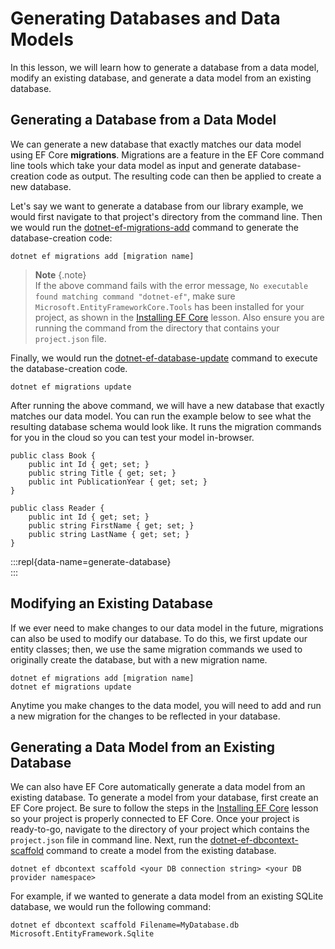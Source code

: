 # Generating Databases and Data Models 
 
In this lesson, we will learn how to generate a database from a data model, modify an existing database, and generate a data model from an existing database. 
 
## Generating a Database from a Data Model 
 
We can generate a new database that exactly matches our data model using EF Core **migrations**. Migrations are a feature in the EF Core command line tools which take your data model as input and generate database-creation code as output. The resulting code can then be applied to create a new database. 
 
Let's say we want to generate a database from our library example, we would first navigate to that project's directory from the command line. Then we would run the [dotnet-ef-migrations-add](https://docs.microsoft.com/en-us/ef/core/miscellaneous/cli/dotnet#dotnet-ef-migrations-add) command to generate the database-creation code: 
 
``` 
dotnet ef migrations add [migration name] 
``` 
 
> **Note** {.note}  
> If the above command fails with the error message, `No executable found matching command "dotnet-ef"`, make sure `Microsoft.EntityFrameworkCore.Tools` has been installed for your project, as shown in the [Installing EF Core](installing-ef-core.md) lesson. Also ensure you are running the command from the directory that contains your `project.json` file. 
  
Finally, we would run the [dotnet-ef-database-update](https://docs.microsoft.com/en-us/ef/core/miscellaneous/cli/dotnet#dotnet-ef-database-update) command to execute the database-creation code. 
 
``` 
dotnet ef migrations update  
``` 
  
After running the above command, we will have a new database that exactly matches our data model. You can run the example below to see what the resulting database schema would look like. It runs the migration commands for you in the cloud so you can test your model in-browser.

```{.snippet}   
public class Book {  
    public int Id { get; set; }  
    public string Title { get; set; }  
    public int PublicationYear { get; set; }  
}  
  
public class Reader {  
    public int Id { get; set; }  
    public string FirstName { get; set; }  
    public string LastName { get; set; }  
}  
``` 
:::repl{data-name=generate-database}   
::: 
 
## Modifying an Existing Database 
  
If we ever need to make changes to our data model in the future, migrations can also be used to modify our database. To do this, we first update our entity classes; then, we use the same migration commands we used to originally create the database, but with a new migration name. 
 
``` 
dotnet ef migrations add [migration name]  
dotnet ef migrations update  
``` 
  
Anytime you make changes to the data model, you will need to add and run a new migration for the changes to be reflected in your database. 
 
## Generating a Data Model from an Existing Database 
  
We can also have EF Core automatically generate a data model from an existing database. To generate a model from your database, first create an EF Core project. Be sure to follow the steps in the [Installing EF Core](installing-ef-core.md) lesson so your project is properly connected to EF Core. Once your project is ready-to-go, navigate to the directory of your project which contains the `project.json` file in command line. Next, run the [dotnet-ef-dbcontext-scaffold](https://docs.microsoft.com/en-us/ef/core/miscellaneous/cli/dotnet#dotnet-ef-dbcontext-scaffold) command to create a model from the existing database. 
 
``` 
dotnet ef dbcontext scaffold <your DB connection string> <your DB provider namespace> 
``` 
 
For example, if we wanted to generate a data model from an existing SQLite database, we would run the following command: 
 
``` 
dotnet ef dbcontext scaffold Filename=MyDatabase.db Microsoft.EntityFramework.Sqlite 
``` 